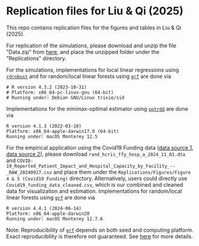 # Replication files for Liu & Qi (2025)
This repo contains replication files for the figures and tables in Liu & Qi (2025).

For replication of the simulations, please download and unzip the file "Data.zip" from [here](https://drive.google.com/file/d/1_enCyBQjVbAcFvbLCOin4J2D42NkepOk/view?usp=sharing), and place the unzipped folder under the "Replications" directory.

For the simulations, implementations for local linear regressions using [`rdrobust`](https://rdpackages.github.io/rdrobust/) and for random/local linear forests using [`grf`](https://grf-labs.github.io/grf/reference/index.html) are done via
```
# R version 4.3.2 (2023-10-31)
# Platform: x86_64-pc-linux-gnu (64-bit)
# Running under: Debian GNU/Linux trixie/sid
```

Implementations for the minimax-optimal estimator using [`optrdd`](https://github.com/swager/optrdd) are done via
 ```
R version 4.1.3 (2022-03-10)
Platform: x86_64-apple-darwin17.0 (64-bit)
Running under: macOS Monterey 12.5
```

For the empirical application using the Covid19 Funding data ([data source 1](https://drive.google.com/file/d/1_enCyBQjVbAcFvbLCOin4J2D42NkepOk/view?usp=sharing), [data source 2](https://healthdata.gov/Hospital/COVID-19-Reported-Patient-Impact-and-Hospital-Capa/uqq2-txqb/about_data)), please download `rand_hcris_ffy_hosp_a_2024_11_01.dta` and `COVID-19_Reported_Patient_Impact_and_Hospital_Capacity_by_Facility_--_RAW_20240927.csv` and place them under the `Replications/Figures/Figure 4 & 5 (Covid19 Funding)` directory. Alternatively, users could directly use `Covid19_funding_data_cleaned.csv`, which is our combined and cleaned data for visualization and estimation. Implementations for random/local linear forests using [`grf`](https://grf-labs.github.io/grf/reference/index.html) are done via
```
R version 4.4.1 (2024-06-14)
Platform: x86_64-apple-darwin20
Running under: macOS Monterey 12.7.6
```

Note: Reproducibility of [`grf`](https://grf-labs.github.io/grf/reference/index.html) depends on both seed and computing platform. Exact reproducibility is therefore not guaranteed. See [here](https://grf-labs.github.io/grf/REFERENCE.html#forests-predict-different-values-depending-on-the-platform-even-though-the-seed-is-the-same) for more details.
